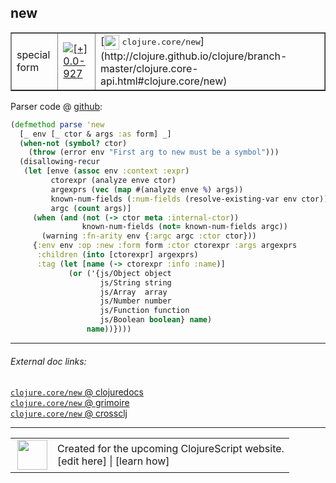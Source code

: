 ## new



 <table border="1">
<tr>
<td>special form</td>
<td><a href="https://github.com/cljsinfo/cljs-api-docs/tree/0.0-927"><img valign="middle" alt="[+] 0.0-927" title="Added in 0.0-927" src="https://img.shields.io/badge/+-0.0--927-lightgrey.svg"></a> </td>
<td>
[<img height="24px" valign="middle" src="http://i.imgur.com/1GjPKvB.png"> <samp>clojure.core/new</samp>](http://clojure.github.io/clojure/branch-master/clojure.core-api.html#clojure.core/new)
</td>
</tr>
</table>









Parser code @ [github](https://github.com/clojure/clojurescript/blob/r2202/src/clj/cljs/analyzer.clj#L880-L902):

```clj
(defmethod parse 'new
  [_ env [_ ctor & args :as form] _]
  (when-not (symbol? ctor) 
    (throw (error env "First arg to new must be a symbol")))
  (disallowing-recur
   (let [enve (assoc env :context :expr)
         ctorexpr (analyze enve ctor)
         argexprs (vec (map #(analyze enve %) args))
         known-num-fields (:num-fields (resolve-existing-var env ctor))
         argc (count args)]
     (when (and (not (-> ctor meta :internal-ctor))
                known-num-fields (not= known-num-fields argc))
       (warning :fn-arity env {:argc argc :ctor ctor}))
     {:env env :op :new :form form :ctor ctorexpr :args argexprs
      :children (into [ctorexpr] argexprs)
      :tag (let [name (-> ctorexpr :info :name)]
             (or ('{js/Object object
                    js/String string
                    js/Array  array
                    js/Number number
                    js/Function function
                    js/Boolean boolean} name)
                 name))})))
```

<!--
Repo - tag - source tree - lines:

 <pre>
clojurescript @ r2202
└── src
    └── clj
        └── cljs
            └── <ins>[analyzer.clj:880-902](https://github.com/clojure/clojurescript/blob/r2202/src/clj/cljs/analyzer.clj#L880-L902)</ins>
</pre>

-->

---



###### External doc links:

[`clojure.core/new` @ clojuredocs](http://clojuredocs.org/clojure.core/new)<br>
[`clojure.core/new` @ grimoire](http://conj.io/store/v1/org.clojure/clojure/1.7.0-beta3/clj/clojure.core/new/)<br>
[`clojure.core/new` @ crossclj](http://crossclj.info/fun/clojure.core/new.html)<br>

---

 <table>
<tr><td>
<img valign="middle" align="right" width="48px" src="http://i.imgur.com/Hi20huC.png">
</td><td>
Created for the upcoming ClojureScript website.<br>
[edit here] | [learn how]
</td></tr></table>

[edit here]:https://github.com/cljsinfo/cljs-api-docs/blob/master/cljsdoc/special_new.cljsdoc
[learn how]:https://github.com/cljsinfo/cljs-api-docs/wiki/cljsdoc-files

<!--

This information was too distracting to show to readers, but I'll leave it
commented here since it is helpful to:

- pretty-print the data used to generate this document
- and show how to retrieve that data



The API data for this symbol:

```clj
{:ns "special",
 :name "new",
 :type "special form",
 :source {:code "(defmethod parse 'new\n  [_ env [_ ctor & args :as form] _]\n  (when-not (symbol? ctor) \n    (throw (error env \"First arg to new must be a symbol\")))\n  (disallowing-recur\n   (let [enve (assoc env :context :expr)\n         ctorexpr (analyze enve ctor)\n         argexprs (vec (map #(analyze enve %) args))\n         known-num-fields (:num-fields (resolve-existing-var env ctor))\n         argc (count args)]\n     (when (and (not (-> ctor meta :internal-ctor))\n                known-num-fields (not= known-num-fields argc))\n       (warning :fn-arity env {:argc argc :ctor ctor}))\n     {:env env :op :new :form form :ctor ctorexpr :args argexprs\n      :children (into [ctorexpr] argexprs)\n      :tag (let [name (-> ctorexpr :info :name)]\n             (or ('{js/Object object\n                    js/String string\n                    js/Array  array\n                    js/Number number\n                    js/Function function\n                    js/Boolean boolean} name)\n                 name))})))",
          :title "Parser code",
          :repo "clojurescript",
          :tag "r2202",
          :filename "src/clj/cljs/analyzer.clj",
          :lines [880 902]},
 :full-name "special/new",
 :full-name-encode "special_new",
 :clj-symbol "clojure.core/new",
 :history [["+" "0.0-927"]]}

```

Retrieve the API data for this symbol:

```clj
;; from Clojure REPL
(require '[clojure.edn :as edn])
(-> (slurp "https://raw.githubusercontent.com/cljsinfo/cljs-api-docs/catalog/cljs-api.edn")
    (edn/read-string)
    (get-in [:symbols "special/new"]))
```

-->
